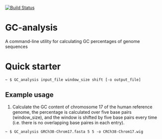 [![Build Status](https://travis-ci.org/tonyyzy/GC_analysis.svg?branch=master)](https://travis-ci.org/tonyyzy/GC_analysis)
# GC-analysis
A command-line utility for calculating GC percentages of genome sequences

# Quick starter
```
~ $ GC_analysis input_file window_size shift [-o output_file]
```
## Example usage
1. Calculate the GC content of chromosome 17 of the human reference genome, the percentage is calculated over five base pairs (window_size), and the window is shifted by five base pairs every time (i.e. there is no overlapping base paires in each entry).
```
~ $ GC_analysis GRCh38-Chrom17.fasta 5 5 -o CRCh38-Chrom17.wig
```
